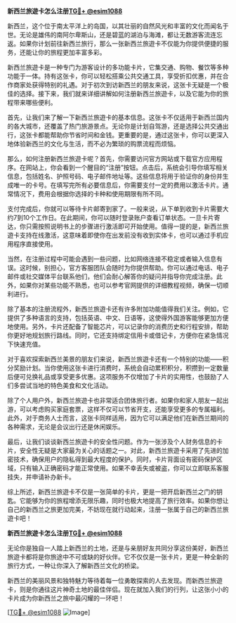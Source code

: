 **新西兰旅遊卡怎么注册[TG💪+ @esim1088](https://t.me/s/esim1088)**

新西兰，这个位于南太平洋上的岛国，以其壮丽的自然风光和丰富的文化而闻名于世。无论是雄伟的南阿尔卑斯山，还是碧蓝的湖泊与海滩，都让无数游客流连忘返。如果你计划前往新西兰旅行，那么一张新西兰旅遊卡不仅能为你提供便捷的服务，还能让你的旅程更加丰富多彩。

新西兰旅遊卡是一种专门为游客设计的多功能卡片，它集交通、购物、餐饮等多种功能于一体。持有这张卡，你可以轻松搭乘公共交通工具，享受折扣优惠，并在合作商家处获得特别的礼遇。对于初次到访新西兰的朋友来说，这张卡无疑是一个极佳的选择。接下来，我们就来详细讲解如何注册新西兰旅遊卡，以及它能为你的旅程带来哪些便利。

首先，让我们来了解一下新西兰旅遊卡的基本信息。这张卡不仅适用于新西兰国内的各大城市，还覆盖了热门旅游景点。无论你是计划自驾游，还是选择公共交通出行，这张卡都能帮助你节省时间和金钱。更重要的是，通过这张卡，你可以更深入地体验新西兰的文化与生活，而不必为繁琐的购票流程而烦恼。

那么，如何注册新西兰旅遊卡呢？首先，你需要访问官方网站或下载官方应用程序。在网站上，你会看到一个醒目的“注册”按钮。点击后，系统会引导你填写相关信息，包括姓名、护照号码、电子邮件地址等。这些信息将用于验证你的身份并生成唯一的卡号。在填写完所有必要信息后，你需要支付一定的费用以激活卡片。通常情况下，费用会根据你选择的卡种和使用期限有所不同。

支付完成后，你就可以等待卡片邮寄到家了。一般来说，从下单到收到卡片需要大约7到10个工作日。在此期间，你可以随时登录账户查看订单状态。一旦卡片寄达，你只需按照说明书上的步骤进行激活即可开始使用。值得一提的是，新西兰旅遊卡支持在线激活，这意味着即使你在出发前没有收到实体卡，也可以通过手机应用程序直接使用。

当然，在注册过程中可能会遇到一些问题，比如网络连接不稳定或者输入信息有误。这时候，别担心，官方客服团队会随时为你提供帮助。你可以通过电话、电子邮件或社交媒体平台联系他们，他们会耐心解答你的疑问并指导你完成注册。此外，如果你对某些功能不熟悉，也可以参考官网提供的详细教程视频，确保一切顺利进行。

除了基本的注册流程外，新西兰旅遊卡还有许多附加功能值得我们关注。例如，它提供了多种语言的支持，包括英语、中文、日语等，这使得外国游客能够更加方便地使用。另外，卡片还配备了智能芯片，可以记录你的消费历史和行程安排，帮助你更好地规划旅行路线。同时，它还支持绑定信用卡或借记卡，方便你在紧急情况下快速充值。

对于喜欢探索新西兰美景的朋友们来说，新西兰旅遊卡还有一个特别的功能——积分奖励计划。当你使用这张卡进行消费时，系统会自动累积积分，积攒到一定数量后便可兑换礼品或享受更多优惠。这项服务不仅增加了卡片的实用性，也鼓励了人们多尝试当地的特色美食和文化活动。

除了个人用户外，新西兰旅遊卡也非常适合团体旅行者。如果你和家人朋友一起出游，可以考虑购买家庭套票，这样不仅可以节省开支，还能享受更多的专属福利。此外，对于商务人士而言，这张卡同样适用，因为它可以满足他们在新西兰期间的各种需求，无论是会议出行还是休闲娱乐。

最后，让我们谈谈新西兰旅遊卡的安全性问题。作为一张涉及个人财务信息的卡片，安全性无疑是大家最为关心的话题之一。对此，新西兰旅遊卡采用了先进的加密技术，确保用户的隐私得到最大程度的保护。同时，卡片背面设有密码保护区域，只有输入正确密码才能正常使用。如果不幸丢失或被盗，你可以立即联系客服挂失，并申请补办新卡。

综上所述，新西兰旅遊卡不仅是一张简单的卡片，更是一把开启新西兰之门的钥匙。它能够为你的旅程增添无限乐趣，同时也极大地提高了旅行效率。如果你想让自己的新西兰之旅更加完美，不妨现在就行动起来，注册一张属于自己的新西兰旅遊卡吧！

**新西兰旅遊卡怎么注册[TG💪+ @esim1088](https://t.me/s/esim1088)**

无论你是独自一人踏上新西兰的土地，还是与亲朋好友共同分享这份美好，新西兰旅遊卡都将是你旅途中不可或缺的好伙伴。它不仅仅是一张卡片，更是一种全新的旅行方式，一种让你深入了解新西兰文化的桥梁。

新西兰的美丽风景和独特魅力等待着每一位勇敢探索的人去发现。而新西兰旅遊卡，则是你通往这片神奇土地的最佳伴侣。现在就加入我们的行列，让这张小小的卡片成为你新西兰之旅中最闪耀的一环吧！

[[TG💪+ @esim1088](https://t.me/s/esim1088) ![Image](https://i.postimg.cc/4NQfJmqS/Snipaste-2025-05-13-00-14-12.png)]